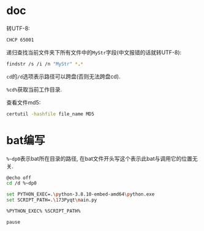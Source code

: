 
# doc

转UTF-8:
```sh
CHCP 65001
```

递归查找当前文件夹下所有文件中的`MyStr`字段(中文报错的话就转UTF-8):
```sh
findstr /s /i /n "MyStr" *.*
```

`cd`的`/d`选项表示路径可以跨盘(否则无法跨盘cd).

`%cd%`获取当前工作目录.

查看文件md5:
```sh
certutil -hashfile file_name MD5
```




# bat编写

`%~dp0`表示bat所在目录的路径, 在bat文件开头写这个表示此bat与调用它的位置无关.

```bash
@echo off
cd /d %~dp0

set PYTHON_EXEC=.\python-3.8.10-embed-amd64\python.exe
set SCRIPT_PATH=.\173Pyqt\main.py

%PYTHON_EXEC% %SCRIPT_PATH%

pause
```





